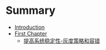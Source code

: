 # Summary

* [Introduction](README.md)
* [First Chapter](chapter1.md)
  * [提高系统稳定性-灰度策略和容错](chapter1/ti-gao-xi-tong-wen-ding-6027-hui-du-ce-lve-he-rong-cuo.md)

